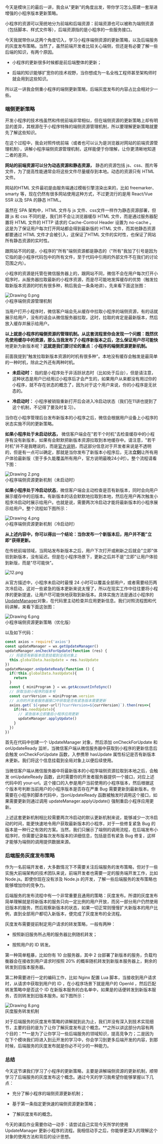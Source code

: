 今天是模块三的最后一讲，我会从"更新"的角度出发，带你学习怎么搭建一套渐进增强的小程序版本更新策略。

小程序的资源可以笼统地分为前端和后端资源：前端资源也可以被称为端侧资源（包括脚本、样式文件等），后端资源指的是小程序的一些服务接口。

今天我就带你从这两个角度切入，学习小程序端侧资源的更新策略，以及后端服务的灰度发布策略。当然了，虽然前端开发者比较关心端侧，但还是有必要了解一些后端的知识，有两个原因。

* 小程序的更新很多时候都是前后端整体的更新；

* 后端的知识能够扩宽你的技术视野，当你想成为一名全栈工程师甚至架构师时就会用到这些知识。

所以这一讲我会侧重小程序的端侧更新策略，后端灰度发布的内容占比会相对少一些。

### 端侧更新策略

开发小程序的技术栈虽然和传统前端非常相似，但在端侧资源的更新策略上却有明显的差异，其根源在于小程序特殊的端侧资源管理机制，所以要理解更新策略就要先了解这些知识。

在这个过程中，我会对照传统前端（或者也可以认为是浏览器对网站的前端资源管理机制），讲解小程序端侧资源管理机制，这样能便于你理解，让你更清晰地知道二者的差异。

**网站的前端资源可以分为动态资源和静态资源，** 静态的资源包括 js、css、图片等文件，为了提高性能通常会将这些文件尽量缓存到本地。动态的资源只有 HTML 文件。

网站的HTML 文件最初是由服务端通过模板引擎渲染出来的，比如 freemarker、smarty 等，现在仍然有很多网站使用这种方式，不过更流行的是用 React/Vue SSR 以及 SPA 的静态 HTML。

虽然在 SPA 架构中，HTML 文件与 js 文件、css文件一样作为静态资源部署，但跟 js 和 css 不同的是，我们并不会让浏览器缓存 HTML 文件，而是通过服务器配置将 HTML 文件的 HTTP 请求的 Cache-Control Header 设置为 no-cache 。这是为了保证用户每次打开网站都会得到最新版的 HTML 文件，而其他静态资源都要通过 HTML 文件才会被引入，这保证了HTML 文件的实时性，也保证了网站所有静态资源的实时性。

跟网站不同的是，小程序的"所有"端侧资源都是静态的（"所有"我加了引号是因为它指的是小程序代码包中的所有文件，至于代码中引用的外部文件不在我们的讨论范围之内）。

小程序的资源是托管在微信服务器上的，跟网站不同，微信不会在用户每次打开小程序时，从服务器拉取最新的小程序资源，而是尽可能地发挥缓存的优势（触发拉取新版本资源的时机有很多种，稍后我会一条条地讲）。先来看下面这张图：

![Drawing 0.png](https://s0.lgstatic.com/i/image/M00/7E/B0/CgqCHl_PRYSAdUKlAABkJXQQRno160.png)  
小程序端侧资源管理机制

当用户打开小程序时，微信客户端会先从缓存中拉取小程序的端侧资源，有的话就展示给用户，没有的话会从微信服务器拉取，这时，拉取的肯定是最新版本，然后放入缓存并展示给用户。

**以上就是小程序的端侧资源的管理机制。**从这套流程里你会发现一个问题：既然优先使用缓存中的资源，那么当我发布了小程序新版本之后，怎么保证用户**尽可能快** 地更新为新版本呢？**这就是我们要讨论的重点：小程序的端侧资源更新机制。**

前面我提到"触发拉取新版本资源的时机有很多种"。本地没有缓存会触发是最简单的一种时机，除此之外还有两种时机。

* **未启动时：** 指的是小程序处于非活跃状态时（比如处于后台），但是请注意，这种状态是用户已经用过小程序后才会产生的，如果用户从来都没有用过你的小程序，就不存在状态的概念了，因为对于这个用户来说，你的小程序是无状态的。

* **冷启动时：** 小程序被销毁重新打开后会进入冷启动状态（我们在11讲也提到了这个机制，不记得了要及时复习）。

当你在小程序管理后台发布新版本的小程序之后，微信会根据用户设备上小程序的状态实施不同的更新策略。

**如果小程序处于未启动状态，** 微信客户端会在"若干个时机"去检查缓存中的小程序有没有新版本，如果有会默默把新版本资源拉取到本地缓存中。请注意，"若干时机"并不是我瞎说的，而是[官方说明](https://developers.weixin.qq.com/miniprogram/dev/framework/runtime/update-mechanism.html)，而这部分信息对于开发者来说是不透明的，但是有一点可以确定，那就是当你发布了新版本小程序后，无法**立刻**让所有用户体验最新版（至于多久能覆盖所有用户，官方说明最晚24小时）。整个流程请看下图：

![Drawing 2.png](https://s0.lgstatic.com/i/image/M00/7E/A4/Ciqc1F_PRaSAB7h_AACK3mY3DIc474.png)  
小程序端侧资源更新机制（未启动时）

**如果小程序处于冷启动状态**，微信客户端会主动检查是否有新版本，同时会向用户展示缓存中的旧版本。有新版本的话会默默地拉取到本地，然后在用户再次触发小程序冷启动时展示给用户。也就是说，需要两次冷启动才能将最新版本的小程序展示给用户。整个流程如下图所示：

![Drawing 4.png](https://s0.lgstatic.com/i/image/M00/7E/B0/CgqCHl_PRayAPuEBAAB-vKUufFE603.png)  
小程序端侧资源更新机制（冷启动时）

**从上述内容中，你可以得出一个结论：当你发布一个新版本后，用户并不能"立即"获得更新。**

在传统前端领域，当网站发布新版本之后，用户下次打开或刷新之后就会"立即"体验到新版本，没有延迟。但是在小程序场景下，更新之后并不是"立即"让用户体验到新版，而是"尽可能快"。

![12.png](https://s0.lgstatic.com/i/image/M00/80/34/CgqCHl_Qgs6AcbdkAAB5dqXFBXM900.png)

从官方描述中，小程序未启动时最慢 24 小时可以覆盖全部用户，或者需要经历两次冷启动，这对一些紧急的版本更新来说太慢了，所以在现实工作中往往要将小程序的更新提速，让用户尽可能快地获取到新版本。具体实施方法是通过小程序的[UpdateManager](https://developers.weixin.qq.com/miniprogram/dev/api/base/update/UpdateManager.html)对象，在代码里主动检查并应用更新信息。我们对照流程图和代码讲解，来看下面这张图：

![Drawing 6.png](https://s0.lgstatic.com/i/image/M00/7E/B0/CgqCHl_PRbiAQW0PAADXPXeI_Sk990.png)  
小程序端侧资源更新策略（优化版）

以及如下代码：

```javascript
const axios = require('axios')
const updateManager = wx.getUpdateManager()
updateManager.onCheckForUpdate(function (res) {
  // 将是否有新版本信息挂载到全局对象上
  this.globalData.hasUpdate = res.hasUpdate
})
updateManager.onUpdateReady(function () {
  if(!this.globalData.hasUpdate){
    return
  }
  const { miniProgram } = wx.getAccountInfoSync()
  // 获取当前小程序的版本号
  const currVersion = miniProgram.version
  // 从你的开发者服务器接口中获取是否有紧急版本需要更新
  axios.get(`${<your-url?}?currVersion=${currVersion}`).then(res=>{
    if(res.needUpdate){
      // 紧急版本立即重启小程序应用更新
      updateManager.applyUpdate()
    }
  })
})
```

首先在代码中创建一个 UpdateManager 对象，然后添加 onCheckForUpdate 和onUpdateReady 监听，当微信客户端从微信服务器中获取到小程序的更新信息后会触发 onCheckForUpdate 函数，入参携带 hasUpdate 属性标记是否有新版本未更新。我们将这个信息挂载到全局对象上以便后续使用。

当微信客户端从微信服务器中将最新版本的小程序端侧资源拉取到本地之后，会触发 onUpdateReady 函数，此时需要你的开发者服务器提供一个接口，对应上述代码中的 your-url。这个接口的入参是用户当前使用的小程序版本，然后根据这个版本号判断当前用户的小程序版本是否存在严重 Bug 需要更新到最新版本。你需要在小程序的脚本代码中，当onUpdateReady 函数被触发时调用这个接口，如果需要更新则通过调用 updateManager.applyUpdate() 强制重启小程序应用更新。

上述这套更新机制相比较需要两次冷启动的默认更新机制来说，能够减少一次冷启动的时间，能更快速地令用户获取最新版本的小程序，对于一些修复紧急 Bug 的版本是一种行之有效的方案。当然，我们只展示了端侧的调用流程，在后端发布小程序时，你需要记录每次发布版本的详细信息，包括是否有紧急 Bug 修复，这样才能够为端侧的调用提供数据来源。

### 后端服务灰度发布策略

作为一名前端开发者，大多数情况下不需要关注后端服务的发布策略，但对于一些实施大前端架构的技术团队来说，前端开发者也需要一定的服务端开发工作，比如 Node.js。即使你现在没有涉及 Node.js 的开发，了解一些后端服务的发布策略也能够增加你的竞争力。

后端服务的发布流程中有一个非常重要且通用的策略：灰度发布。所谓的灰度发布简单理解就是将新版本的服务只向一定比例的用户开放，而另一部分用户仍然使用旧版本的服务，然后观察新版本的状态，如果一切正常则慢慢扩大新版本的用户比例，直到全部用户都切入新版本，便完成了灰度发布的全流程。

灰度发布需要提前制定用户请求的转发策略，一般有两种：

* 按照新旧服务所占用的服务器比例随机转发；

* 按照用户的 ID 转发。

第一种简单粗暴，比如你有 10 台服务器，其中 2 台部署了新版本的服务，负载均衡器会在接收到用户请求时按照 20% 的概率随机转发到新版本服务器上，剩余的转发到旧版本服务器。

第二种需要进行一定的编码工作，比如 Nginx 配置 Lua 脚本，当接收到用户请求时，从请求中获取到用户的 ID ，在小程序场景下就是用户的 OpenId ，然后匹配转发策略中是否这个 ID 在新版本服务的白名单中，如果是的话便转发到新版本服务，否则转发到旧版本服务。如下图所示：

![Drawing 8.png](https://s0.lgstatic.com/i/image/M00/7E/A5/Ciqc1F_PRemAUTGuAACQ960V97c989.png)  
灰度服务转发机制

对于后端服务的灰度发布策略的讲解就到此为止，我们并没有深入到技术实现细节，主要的目的是为了让你了解灰度发布这个概念。\*\*之所以讲这部分内容有两个目的：\*\*一是为了让你学习一些后端服务的领域知识，提高竞争力；二是因为在下个模块我们将进入到云开发的学习中，你会学习到更多后端开发的内容，到那时候，后端服务的灰度发布就是你必不可少的一种能力。

### 总结

今天这节课我们学习了小程序的更新策略，主要是讲解端侧资源的更新机制，顺带学习了后端服务的灰度发布这个概念。通过今天的学习我希望你能够掌握以下几点：

* 充分了解小程序的端侧资源更新机制；

* 基于第一条指定更快速的端侧资源更新策略；

* 了解灰度发布的概念。

今天的课后作业需要你动一动手：请尝试自己实现今天所学的使用 UpdateManager 更新小程序的流程。我相信动手之后，你能够更深入的理解这个对象的使用方法和背后的设计思想。
